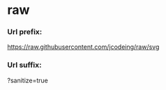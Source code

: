 # raw
### Url prefix:
https://raw.githubusercontent.com/jcodeing/raw/svg
### Url suffix:
?sanitize=true
